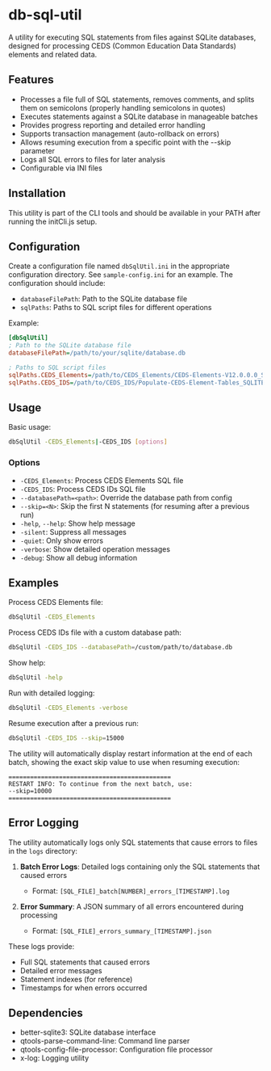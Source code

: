 # db-sql-util

A utility for executing SQL statements from files against SQLite databases, designed for processing CEDS (Common Education Data Standards) elements and related data.

## Features

- Processes a file full of SQL statements, removes comments, and splits them on semicolons (properly handling semicolons in quotes)
- Executes statements against a SQLite database in manageable batches
- Provides progress reporting and detailed error handling
- Supports transaction management (auto-rollback on errors)
- Allows resuming execution from a specific point with the --skip parameter
- Logs all SQL errors to files for later analysis
- Configurable via INI files

## Installation

This utility is part of the CLI tools and should be available in your PATH after running the initCli.js setup.

## Configuration

Create a configuration file named `dbSqlUtil.ini` in the appropriate configuration directory. See `sample-config.ini` for an example. The configuration should include:

- `databaseFilePath`: Path to the SQLite database file
- `sqlPaths`: Paths to SQL script files for different operations

Example:

```ini
[dbSqlUtil]
; Path to the SQLite database file
databaseFilePath=/path/to/your/sqlite/database.db

; Paths to SQL script files
sqlPaths.CEDS_Elements=/path/to/CEDS_Elements/CEDS-Elements-V12.0.0.0_SQLITE.sql
sqlPaths.CEDS_IDS=/path/to/CEDS_IDS/Populate-CEDS-Element-Tables_SQLITE.sql
```

## Usage

Basic usage:

```bash
dbSqlUtil -CEDS_Elements|-CEDS_IDS [options]
```

### Options

- `-CEDS_Elements`: Process CEDS Elements SQL file
- `-CEDS_IDS`: Process CEDS IDs SQL file
- `--databasePath=<path>`: Override the database path from config
- `--skip=<N>`: Skip the first N statements (for resuming after a previous run)
- `-help`, `--help`: Show help message
- `-silent`: Suppress all messages
- `-quiet`: Only show errors
- `-verbose`: Show detailed operation messages
- `-debug`: Show all debug information

## Examples

Process CEDS Elements file:
```bash
dbSqlUtil -CEDS_Elements
```

Process CEDS IDs file with a custom database path:
```bash
dbSqlUtil -CEDS_IDS --databasePath=/custom/path/to/database.db
```

Show help:
```bash
dbSqlUtil -help
```

Run with detailed logging:
```bash
dbSqlUtil -CEDS_Elements -verbose
```

Resume execution after a previous run:
```bash
dbSqlUtil -CEDS_IDS --skip=15000
```

The utility will automatically display restart information at the end of each batch, showing the exact skip value to use when resuming execution:
```
=============================================
RESTART INFO: To continue from the next batch, use:
--skip=10000
=============================================
```

## Error Logging

The utility automatically logs only SQL statements that cause errors to files in the `logs` directory:

1. **Batch Error Logs**: Detailed logs containing only the SQL statements that caused errors
   - Format: `[SQL_FILE]_batch[NUMBER]_errors_[TIMESTAMP].log`

2. **Error Summary**: A JSON summary of all errors encountered during processing
   - Format: `[SQL_FILE]_errors_summary_[TIMESTAMP].json`

These logs provide:
- Full SQL statements that caused errors
- Detailed error messages
- Statement indexes (for reference)
- Timestamps for when errors occurred

## Dependencies

- better-sqlite3: SQLite database interface
- qtools-parse-command-line: Command line parser
- qtools-config-file-processor: Configuration file processor
- x-log: Logging utility